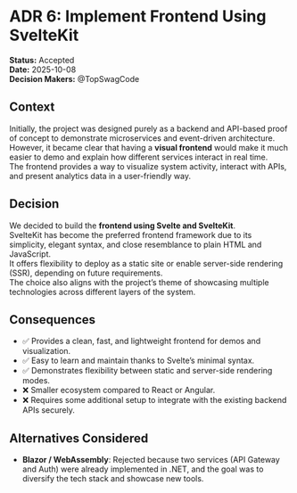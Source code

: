# ADR 6: Implement Frontend Using SvelteKit

**Status:** Accepted  
**Date:** 2025-10-08  
**Decision Makers:** @TopSwagCode

## Context
Initially, the project was designed purely as a backend and API-based proof of concept to demonstrate microservices and event-driven architecture.  
However, it became clear that having a **visual frontend** would make it much easier to demo and explain how different services interact in real time.  
The frontend provides a way to visualize system activity, interact with APIs, and present analytics data in a user-friendly way.

## Decision
We decided to build the **frontend using Svelte and SvelteKit**.  
SvelteKit has become the preferred frontend framework due to its simplicity, elegant syntax, and close resemblance to plain HTML and JavaScript.  
It offers flexibility to deploy as a static site or enable server-side rendering (SSR), depending on future requirements.  
The choice also aligns with the project’s theme of showcasing multiple technologies across different layers of the system.

## Consequences

- ✅ Provides a clean, fast, and lightweight frontend for demos and visualization.  
- ✅ Easy to learn and maintain thanks to Svelte’s minimal syntax.  
- ✅ Demonstrates flexibility between static and server-side rendering modes.  
- ❌ Smaller ecosystem compared to React or Angular.  
- ❌ Requires some additional setup to integrate with the existing backend APIs securely.

## Alternatives Considered

- **Blazor / WebAssembly**: Rejected because two services (API Gateway and Auth) were already implemented in .NET, and the goal was to diversify the tech stack and showcase new tools.
